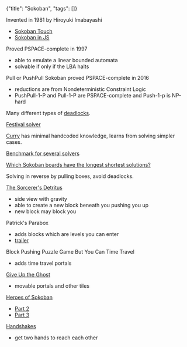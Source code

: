 {"title": "Sokoban", "tags": []}

Invented in 1981 by Hiroyuki Imabayashi
* [Sokoban Touch](https://play.google.com/store/apps/details?id=jp.thinkingrabbit.sokobantouch_free)
* [Sokoban in JS](http://birrell.org/andrew/sokoban/)

Proved PSPACE-complete in 1997
* able to emulate a linear bounded automata
* solvable if only if the LBA halts

Pull or PushPull Sokoban proved PSPACE-complete in 2016
* reductions are from Nondeterministic Constraint Logic
* PushPull-1-P and Pull-1-P are PSPACE-complete and Push-1-p is NP-hard

Many different types of [deadlocks](http://sokobano.de/wiki/index.php?title=Deadlocks).

[Festival solver](https://festival-solver.site/)

[Curry](https://festival-solver.site/curry/) has minimal handcoded knowledge, learns from solving simpler cases.

[Benchmark for several solvers](http://sokobano.de/wiki/index.php?title=Solver_Statistics)

[Which Sokoban boards have the longest shortest solutions?](https://sokoban-max-moves.herokuapp.com/)

Solving in reverse by pulling boxes, avoid deadlocks.

[The Sorcerer's Detritus](https://chz.itch.io/the-sorcerers-detritus)
* side view with gravity
* able to create a new block beneath you pushing you up
* new block may block you

Patrick's Parabox
* adds blocks which are levels you can enter
* [trailer](https://www.youtube.com/watch?v=Rl_ohYPXNMo)

Block Pushing Puzzle Game But You Can Time Travel
* adds time travel portals

[Give Up the Ghost](https://gate.itch.io/ghost)
* movable portals and other tiles

[Heroes of Sokoban](https://sites.math.washington.edu/~ostroff/puzzles/Heroes_of_Sokoban.html)
* [Part 2](https://sites.math.washington.edu/~ostroff/puzzles/Heroes_of_Sokoban_II_Monsters.html)
* [Part 3](https://sites.math.washington.edu/~ostroff/puzzles/Heroes_of_Sokoban_III_The_Bard_and_The_Druid.html)

[Handshakes](https://petpumpkin.itch.io/handshakes)
* get two hands to reach each other

